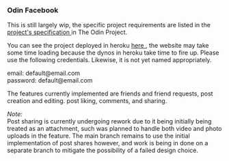 <h3>Odin Facebook</h3>

<p>
This is still largely wip, the specific project requirements are listed in the 
<a href="https://www.theodinproject.com/paths/full-stack-ruby-on-rails/courses/ruby-on-rails/lessons/rails-final-project" > project's specification
</a> in The Odin Project. 

<p>
  You can see the project deployed in heroku <a href="https://still-plains-64400.herokuapp.com/"> here </a>, the website may
  take some time loading because the dynos in heroku take time to fire up. Please use
  the following credentials. Likewise, it is not yet named appropriately.
</p>
<p>
  email: default@email.com <br>
  password: default@email.com
</p>

</p>

<p>
The features currently implemented are friends and friend requests, post creation and editing. post liking, comments, and sharing. 
</p>

<p>
<i>Note:</i><br>
Post sharing is currently undergoing rework due to it being initially being treated as an attachment, such was planned to handle both video and photo uploads in the feature. The main branch remains to use the initial implementation of post shares however, and work is being in done on a separate branch to mitigate the possibility of a failed design choice.
</p>